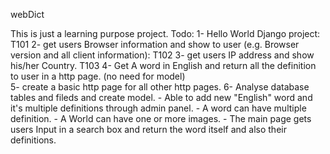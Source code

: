 webDict

This is just a learning purpose project.
Todo:
1-    Hello World Django project: T101
2-    get users Browser information and show to user (e.g. Browser version and all client information): T102
3-    get users IP address and show his/her Country. T103
4-    Get A word in English and return all the definition to user in a http page. (no need for model)    
5-    create a basic http page for all other http pages.
6-    Analyse database tables and fileds and create model.
        - Able to add new "English" word and it's multiple definitions through admin panel.
        - A word can have multiple definition.
        - A World can have one or more images.
        - The main page gets users Input in a search box and return the word itself and also their definitions.
